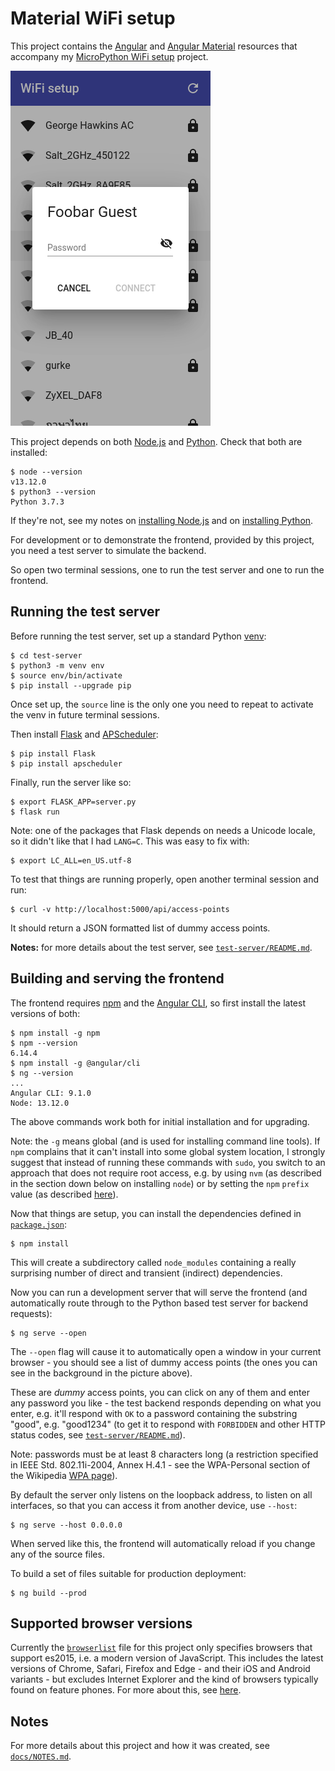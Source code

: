 Material WiFi setup
===================

This project contains the [Angular](https://angular.io/) and [Angular Material](https://material.angular.io/guide/getting-started) resources that accompany my [MicroPython WiFi setup](https://github.com/george-hawkins/micropython-wifi-setup) project.

![screenshot](docs/images/screenshot.png)

This project depends on both [Node.js](https://nodejs.org/en/about/) and [Python](https://www.python.org/). Check that both are installed:

    $ node --version
    v13.12.0
    $ python3 --version
    Python 3.7.3

If they're not, see my notes on [installing Node.js](https://github.com/george-hawkins/snippets/blob/master/install-node-and-npm.md) and on [installing Python](https://github.com/george-hawkins/snippets/blob/master/install-python.md).

For development or to demonstrate the frontend, provided by this project, you need a test server to simulate the backend.

So open two terminal sessions, one to run the test server and one to run the frontend.

Running the test server
-----------------------

Before running the test server, set up a standard Python [venv](https://docs.python.org/3/tutorial/venv.html):

    $ cd test-server
    $ python3 -m venv env
    $ source env/bin/activate
    $ pip install --upgrade pip

Once set up, the `source` line is the only one you need to repeat to activate the venv in future terminal sessions.

Then install [Flask](https://flask.palletsprojects.com/) and [APScheduler](https://apscheduler.readthedocs.io/en/stable/userguide.html):

    $ pip install Flask
    $ pip install apscheduler

Finally, run the server like so:

    $ export FLASK_APP=server.py
    $ flask run

Note: one of the packages that Flask depends on needs a Unicode locale, so it didn't like that I had `LANG=C`. This was easy to fix with:

    $ export LC_ALL=en_US.utf-8

To test that things are running properly, open another terminal session and run:

    $ curl -v http://localhost:5000/api/access-points

It should return a JSON formatted list of dummy access points.

**Notes:** for more details about the test server, see [`test-server/README.md`](test-server/README.md).

Building and serving the frontend
---------------------------------

The frontend requires [npm](https://en.wikipedia.org/wiki/Npm_(software)) and the [Angular CLI](https://cli.angular.io/), so first install the latest versions of both:

    $ npm install -g npm
    $ npm --version
    6.14.4
    $ npm install -g @angular/cli
    $ ng --version
    ...
    Angular CLI: 9.1.0
    Node: 13.12.0

The above commands work both for initial installation and for upgrading.

Note: the `-g` means global (and is used for installing command line tools). If `npm` complains that it can't install into some global system location, I strongly suggest that instead of running these commands with `sudo`, you switch to an approach that does not require root access, e.g. by using `nvm` (as described in the section down below on installing `node`) or by setting the `npm` `prefix` value (as described [here](https://github.com/sindresorhus/guides/blob/master/npm-global-without-sudo.md)).

Now that things are setup, you can install the dependencies defined in [`package.json`](package.json):

    $ npm install

This will create a subdirectory called `node_modules` containing a really surprising number of direct and transient (indirect) dependencies.

Now you can run a development server that will serve the frontend (and automatically route through to the Python based test server for backend requests):

    $ ng serve --open

The `--open` flag will cause it to automatically open a window in your current browser - you should see a list of dummy access points (the ones you can see in the background in the picture above).

These are _dummy_ access points, you can click on any of them and enter any password you like - the test backend responds depending on what you enter, e.g. it'll respond with `OK` to a password containing the substring "good", e.g. "good1234" (to get it to respond with `FORBIDDEN` and other HTTP status codes, see [`test-server/README.md`](test-server/README.md)).

Note: passwords must be at least 8 characters long (a restriction specified in IEEE Std. 802.11i-2004, Annex H.4.1 - see the WPA-Personal section of the Wikipedia [WPA page](https://en.wikipedia.org/wiki/Wi-Fi_Protected_Access)).

By default the server only listens on the loopback address, to listen on all interfaces, so that you can access it from another device, use `--host`:

    $ ng serve --host 0.0.0.0

When served like this, the frontend will automatically reload if you change any of the source files.

To build a set of files suitable for production deployment:

    $ ng build --prod

Supported browser versions
--------------------------

Currently the [`browserlist`](browserlist) file for this project only specifies browsers that support es2015, i.e. a modern version of JavaScript. This includes the latest versions of Chrome, Safari, Firefox and Edge - and their iOS and Android variants - but excludes Internet Explorer and the kind of browsers typically found on feature phones. For more about this, see [here](docs/NOTES.md#ng-build-and-es5).

Notes
-----

For more details about this project and how it was created, see [`docs/NOTES.md`](docs/NOTES.md).
